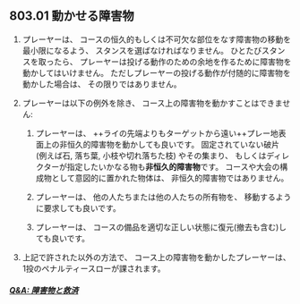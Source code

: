## 803.01 動かせる障害物

1. プレーヤーは、
コースの恒久的もしくは不可欠な部位をなす障害物の移動を最小限になるよう、
スタンスを選ばなければなりません。
ひとたびスタンスを取ったら、
プレーヤーは投げる動作のための余地を作るために障害物を動かしてはいけません。
ただしプレーヤーの投げる動作が付随的に障害物を動かした場合は、
その限りではありません。

1. プレーヤーは以下の例外を除き、
コース上の障害物を動かすことはできません:

    1. プレーヤーは、
    ++ライの先端よりもターゲットから遠い++プレー地表面上の非恒久的障害物を動かしても良いです。
    固定されていない破片
    (例えば石, 落ち葉, 小枝や切れ落ちた枝)
    やその集まり、
    もしくはディレクターが指定したいかなる物も**非恒久的障害物**です。
    コースや大会の構成物として意図的に置かれた物体は、
    非恒久的障害物ではありません。

    1. プレーヤーは、
    他の人たちまたは他の人たちの所有物を、
    移動するように要求しても良いです。

    1. プレーヤーは、
    コースの備品を適切な正しい状態に復元(撤去も含む)しても良いです。

1. 上記で許された以外の方法で、
コース上の障害物を動かしたプレーヤーは、
1投のペナルティースローが課されます。

##### [Q&A: 障害物と救済](qa-obs)
